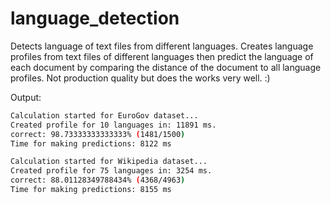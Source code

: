 language_detection
==================

Detects language of text files from different languages.
Creates language profiles from text files of different languages then predict the language of each document by comparing the distance of the document to all language profiles.
Not production quality but does the works very well. :)

Output: 
```bash
Calculation started for EuroGov dataset...
Created profile for 10 languages in: 11891 ms.
correct: 98.73333333333333% (1481/1500)
Time for making predictions: 8122 ms

Calculation started for Wikipedia dataset...
Created profile for 75 languages in: 3254 ms.
correct: 88.01128349788434% (4368/4963)
Time for making predictions: 8155 ms
```

